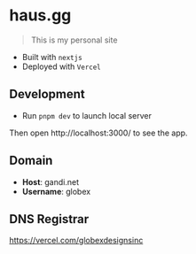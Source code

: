 # haus.gg

> This is my personal site

- Built with `nextjs`
- Deployed with `Vercel`

## Development

- Run `pnpm dev` to launch local server

Then open http://localhost:3000/ to see the app.

## Domain

- **Host**: gandi.net
- **Username**: globex

## DNS Registrar

https://vercel.com/globexdesignsinc